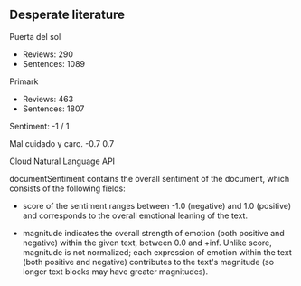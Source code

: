 Desperate literature
--------------------


Puerta del sol

- Reviews: 290
- Sentences: 1089

Primark

- Reviews: 463
- Sentences: 1807
 
Sentiment: -1 / 1



Mal cuidado y caro.   -0.7   0.7


Cloud Natural Language API

documentSentiment contains the overall sentiment of the document, which consists of the following fields:

- score of the sentiment ranges between -1.0 (negative) and 1.0 (positive) and corresponds to the overall emotional leaning of the text.

- magnitude indicates the overall strength of emotion (both positive and negative) within the given text, between 0.0 and +inf. Unlike score, magnitude is not normalized; each expression of emotion within the text (both positive and negative) contributes to the text's magnitude (so longer text blocks may have greater magnitudes).
